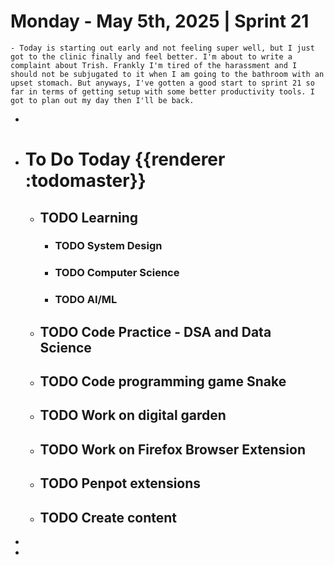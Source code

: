 # Monday - May 5th, 2025 | Sprint 21
	- Today is starting out early and not feeling super well, but I just got to the clinic finally and feel better. I'm about to write a complaint about Trish. Frankly I'm tired of the harassment and I should not be subjugated to it when I am going to the bathroom with an upset stomach. But anyways, I've gotten a good start to sprint 21 so far in terms of getting setup with some better productivity tools. I got to plan out my day then I'll be back.
-
- # To Do Today {{renderer :todomaster}}
	- ## TODO Learning
		- ### TODO System Design
		- ### TODO Computer Science
		- ### TODO AI/ML
	- ## TODO Code Practice - DSA and Data Science
	- ## TODO Code programming game Snake
	- ## TODO Work on digital garden
	- ## TODO Work on Firefox Browser Extension
	- ## TODO Penpot extensions
	- ## TODO Create content
-
-